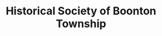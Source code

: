 ---
layout: repo
title: "Historical Society of Boonton Township"
id: 12619
permalink: repos/12619/
---